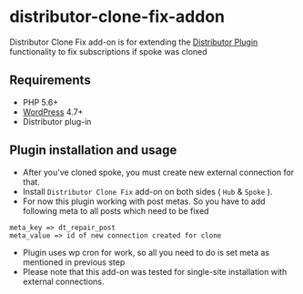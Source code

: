 # distributor-clone-fix-addon

Distributor Clone Fix add-on is for extending the [Distributor Plugin](https://distributorplugin.com/) functionality to fix subscriptions if spoke was cloned

## Requirements

* PHP 5.6+
* [WordPress](http://wordpress.org) 4.7+
* Distributor plug-in


## Plugin installation and usage

- After you've cloned spoke, you must create new external connection for that.
- Install `Distributor Clone Fix` add-on on both sides  ( `Hub` & `Spoke` ).
- For now this plugin working with post metas. So you have to add following meta to all posts which need to be fixed 
```
meta_key => dt_repair_post
meta_value => id of new connection created for clone
```
- Plugin uses wp cron for work, so all you need to do is set meta as mentioned in previous step
- Please note that this add-on was tested for single-site installation with external connections.
